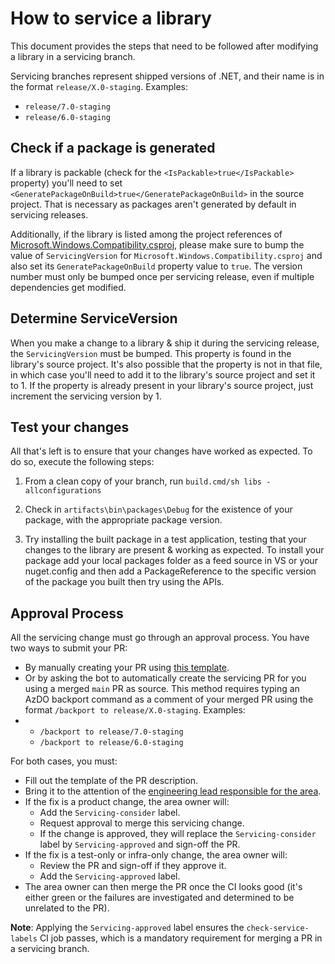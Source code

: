 # How to service a library

This document provides the steps that need to be followed after modifying a library in a servicing branch.

Servicing branches represent shipped versions of .NET, and their name is in the format `release/X.0-staging`. Examples:

- `release/7.0-staging`
- `release/6.0-staging`

## Check if a package is generated

If a library is packable (check for the `<IsPackable>true</IsPackable>` property) you'll need to set `<GeneratePackageOnBuild>true</GeneratePackageOnBuild>` in the source project. That is necessary as packages aren't generated by default in servicing releases.

Additionally, if the library is listed among the project references of [Microsoft.Windows.Compatibility.csproj](https://github.com/dotnet/runtime/blob/43bb5993d4f983e9d575f52b691ecdc9b9e257ef/src/libraries/Microsoft.Windows.Compatibility/src/Microsoft.Windows.Compatibility.csproj#L15-L48), please make sure to bump the value of `ServicingVersion` for `Microsoft.Windows.Compatibility.csproj` and also set its `GeneratePackageOnBuild` property value to `true`. The version number must only be bumped once per servicing release, even if multiple dependencies get modified.

## Determine ServiceVersion

When you make a change to a library & ship it during the servicing release, the `ServicingVersion` must be bumped. This property is found in the library's source project. It's also possible that the property is not in that file, in which case you'll need to add it to the library's source project and set it to 1. If the property is already present in your library's source project, just increment the servicing version by 1.

## Test your changes

All that's left is to ensure that your changes have worked as expected. To do so, execute the following steps:

1. From a clean copy of your branch, run `build.cmd/sh libs -allconfigurations`

2. Check in `artifacts\bin\packages\Debug` for the existence of your package, with the appropriate package version.

3. Try installing the built package in a test application, testing that your changes to the library are present & working as expected.
   To install your package add your local packages folder as a feed source in VS or your nuget.config and then add a PackageReference to the specific version of the package you built then try using the APIs.

## Approval Process

All the servicing change must go through an approval process. You have two ways to submit your PR:

- By manually creating your PR using [this template](https://raw.githubusercontent.com/dotnet/runtime/main/.github/PULL_REQUEST_TEMPLATE/servicing_pull_request_template.md).
- Or by asking the bot to automatically create the servicing PR for you using a merged `main` PR as source. This method requires typing an AzDO backport command as a comment of your merged PR using the format `/backport to release/X.0-staging`. Examples:
-
  - `/backport to release/7.0-staging`
  - `/backport to release/6.0-staging`

For both cases, you must:

- Fill out the template of the PR description.
- Bring it to the attention of the [engineering lead responsible for the area](~/docs/area-owners.md).
- If the fix is a product change, the area owner will:
  - Add the `Servicing-consider` label.
  - Request approval to merge this servicing change.
  - If the change is approved, they will replace the `Servicing-consider` label by `Servicing-approved` and sign-off the PR.
- If the fix is a test-only or infra-only change, the area owner will:
  - Review the PR and sign-off if they approve it.
  - Add the `Servicing-approved` label.
- The area owner can then merge the PR once the CI looks good (it's either green or the failures are investigated and determined to be unrelated to the PR).

**Note**: Applying the `Servicing-approved` label ensures the `check-service-labels` CI job passes, which is a mandatory requirement for merging a PR in a servicing branch.
